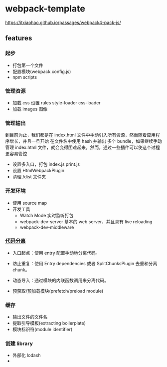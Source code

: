 # webpack-template

https://itxiaohao.github.io/passages/webpack4-pack-js/

## features

### 起步

- 打包第一个文件
- 配置模块(webpack.config.js)
- npm scripts

### 管理资源

- 加载 css 设置 rules style-loader css-loader
- 加载 images 图像

### 管理输出

到目前为止，我们都是在 index.html 文件中手动引入所有资源，然而随着应用程序增长，并且一旦开始 在文件名中使用 hash 并输出 多个 bundle，如果继续手动管理 index.html 文件，就会变得困难起来。然而，通过一些插件可以使这个过程更容易管控

- 设置多入口，打包 index.js print.js
- 设置 HtmlWebpackPlugin
- 清理 /dist 文件夹

### 开发环境

- 使用 source map
- 开发工具
  - Watch Mode 实时监听打包
  - webpack-dev-server 基本的 web server，并且具有 live reloading
  - webpack-dev-middleware

### [代码分离](https://webpack.docschina.org/guides/code-splitting/)

- 入口起点：使用 entry 配置手动地分离代码。
- 防止重复：使用 Entry dependencies 或者 SplitChunksPlugin 去重和分离 chunk。
- 动态导入：通过模块的内联函数调用来分离代码。

- 预获取/预加载模块(prefetch/preload module)

### 缓存

- 输出文件的文件名
- 提取引导模板(extracting boilerplate)
- 模块标识符(module identifier)

### 创建 library

- 外部化 lodash
-
